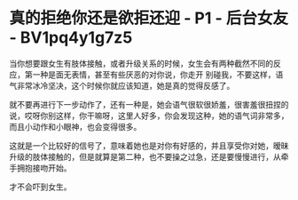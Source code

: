 # 真的拒绝你还是欲拒还迎 - P1 - 后台女友 - BV1pq4y1g7z5

当你想要跟女生有肢体接触，或者升级关系的时候，女生会有两种截然不同的反应，第一种是面无表情，甚至有些厌恶的对你说，你走开 别碰我，不要这样，语气非常冰冷坚决，这个时候你就应该知道，她是真的觉得反感了。

就不要再进行下一步动作了，还有一种是，她会语气很软很娇羞，很害羞很扭捏的说，哎呀你别这样，你干嘛呀，这里人好多，你会发现这种，她的语气词非常多，而且小动作和小眼神，也会变得很多。

这就是一个比较好的信号了，意味着她也是对你有好感的，并且享受你对她，暧昧升级的肢体接触的，但是就算是第二种，也不要操之过急，还是要慢慢进行，从牵手拥抱接吻开始。

才不会吓到女生。